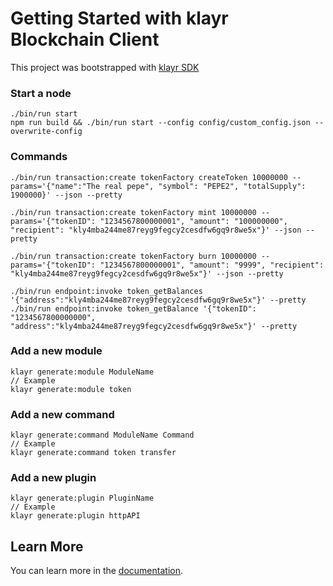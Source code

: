# Getting Started with klayr Blockchain Client

This project was bootstrapped with [klayr SDK](https://github.com/klayrHQ/klayr-sdk)

### Start a node

```
./bin/run start
npm run build && ./bin/run start --config config/custom_config.json --overwrite-config
```

### Commands

```
./bin/run transaction:create tokenFactory createToken 10000000 --params='{"name":"The real pepe", "symbol": "PEPE2", "totalSupply": 1900000}' --json --pretty

./bin/run transaction:create tokenFactory mint 10000000 --params='{"tokenID": "1234567800000001", "amount": "100000000", "recipient": "kly4mba244me87reyg9fegcy2cesdfw6gq9r8we5x"}' --json --pretty

./bin/run transaction:create tokenFactory burn 10000000 --params='{"tokenID": "1234567800000001", "amount": "9999", "recipient": "kly4mba244me87reyg9fegcy2cesdfw6gq9r8we5x"}' --json --pretty

./bin/run endpoint:invoke token_getBalances '{"address":"kly4mba244me87reyg9fegcy2cesdfw6gq9r8we5x"}' --pretty
./bin/run endpoint:invoke token_getBalance '{"tokenID": "1234567800000000", "address":"kly4mba244me87reyg9fegcy2cesdfw6gq9r8we5x"}' --pretty
```

### Add a new module

```
klayr generate:module ModuleName
// Example
klayr generate:module token
```

### Add a new command

```
klayr generate:command ModuleName Command
// Example
klayr generate:command token transfer
```

### Add a new plugin

```
klayr generate:plugin PluginName
// Example
klayr generate:plugin httpAPI
```

## Learn More

You can learn more in the [documentation](https://klayr.com/documentation/klayr-sdk/).
